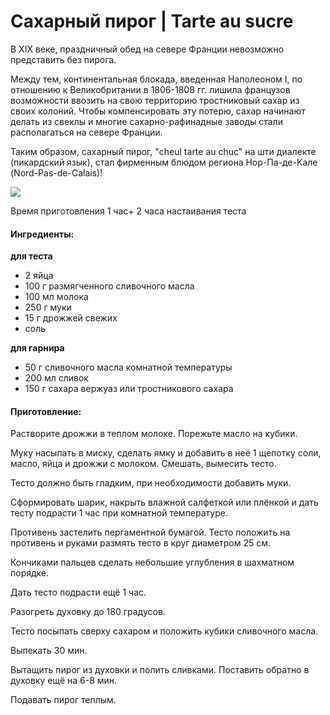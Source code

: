 # Сахарный пирог \| Tarte au sucre

В XIX веке, праздничный обед на севере Франции невозможно представить без пирога.

Между тем, континентальная блокада, введенная Наполеоном I, по отношению к Великобритании в 1806-1808 гг. лишила французов возможности ввозить на свою территорию тростниковый сахар из своих колоний. Чтобы компенсировать эту потерю, сахар начинают делать из свеклы и многие сахарно-рафинадные заводы стали располагаться на севере Франции.

Таким образом, сахарный пирог, "cheul tarte au chuc" на шти диалекте \(пикардский язык\), стал фирменным блюдом региона Нор-Па-де-Кале \(Nord-Pas-de-Calais\)!

![](https://s-media-cache-ak0.pinimg.com/236x/76/fa/6b/76fa6b0462c854b7548470f32529fec0.jpg)

Время приготовления 1 час+ 2 часа настаивания теста

#### Ингредиенты:

**для теста**

* 2 яйца
* 100 г размягченного сливочного масла
* 100 мл молока
* 250 г муки
* 15 г дрожжей свежих
* соль

**для гарнира**

* 50 г сливочного масла комнатной температуры
* 200 мл сливок
* 150 г сахара вержуаз или тростникового сахара

#### Приготовление:

Растворите дрожжи в теплом молоке. Порежьте масло на кубики.

Муку насыпать в миску, сделать ямку и добавить в неё 1 щепотку соли, масло, яйца и дрожжи с молоком. Смешать, вымесить тесто.

Тесто должно быть гладким, при необходимости добавить муки.

Сформировать шарик, накрыть влажной салфеткой или плёнкой и дать тесту подрасти 1 час при комнатной температуре.

Противень застелить пергаментной бумагой. Тесто положить на противень и руками размять тесто в круг диаметром 25 см.

Кончиками пальцев сделать небольшие углубления в шахматном порядке.

Дать тесто подрасти ещё 1 час.

Разогреть духовку до 180 градусов.

Тесто посыпать сверху сахаром и положить кубики сливочного масла.

Выпекать 30 мин.

Вытащить пирог из духовки и полить сливками. Поставить обратно в духовку ещё на 6-8 мин.

Подавать пирог теплым.

